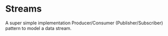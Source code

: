 # Streams

A super simple implementation Producer/Consumer (Publisher/Subscriber) pattern to model a data stream.
